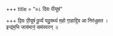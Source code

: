+++
title = "०८ दिवः पीयूषं"

+++
दि॒वः पी॒यूषं॑ पू॒र्व्यं यदु॒क्थ्यं॑ म॒हो गा॒हाद्दि॒व आ निर॑धुक्षत ।  
इन्द्र॑म॒भि जाय॑मानं॒ सम॑स्वरन् ॥